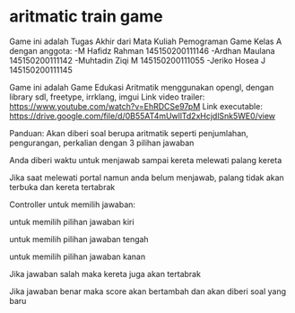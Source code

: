 # aritmatic train game

Game ini adalah Tugas Akhir dari Mata Kuliah Pemograman Game Kelas A dengan anggota:
-M Hafidz Rahman 145150200111146
-Ardhan Maulana  145150200111142
-Muhtadin Ziqi M  145150200111055
-Jeriko Hosea J  145150200111145

Game ini adalah Game Edukasi Aritmatik menggunakan opengl, dengan library sdl, freetype, irrklang, imgui
Link video trailer: https://www.youtube.com/watch?v=EhRDCSe97pM
Link executable: https://drive.google.com/file/d/0B55AT4mUwllTd2xHcjdlSnk5WE0/view

Panduan:
Akan diberi soal berupa aritmatik seperti penjumlahan, pengurangan, perkalian dengan 3 pilihan jawaban

Anda diberi waktu untuk menjawab sampai kereta melewati palang kereta

Jika saat melewati portal namun anda belum menjawab, palang tidak akan terbuka dan kereta tertabrak


Controller untuk memilih jawaban:

<arah kiri> untuk memilih pilihan jawaban kiri

<arah tengah> untuk memilih pilihan jawaban tengah

<arah kanan> untuk memilih pilihan jawaban kanan


Jika jawaban salah maka kereta juga akan tertabrak

Jika jawaban benar maka score akan bertambah dan akan diberi soal yang baru
